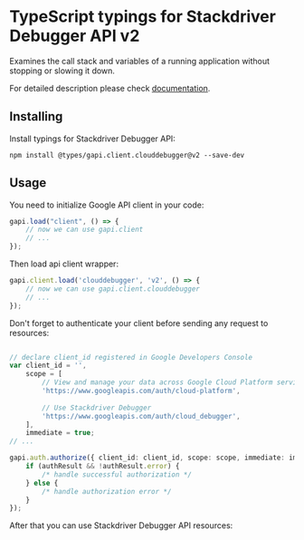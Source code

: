 # TypeScript typings for Stackdriver Debugger API v2
Examines the call stack and variables of a running application without stopping or slowing it down.

For detailed description please check [documentation](https://cloud.google.com/debugger).

## Installing

Install typings for Stackdriver Debugger API:
```
npm install @types/gapi.client.clouddebugger@v2 --save-dev
```

## Usage

You need to initialize Google API client in your code:
```typescript
gapi.load("client", () => { 
    // now we can use gapi.client
    // ... 
});
```

Then load api client wrapper:
```typescript
gapi.client.load('clouddebugger', 'v2', () => {
    // now we can use gapi.client.clouddebugger
    // ... 
});
```

Don't forget to authenticate your client before sending any request to resources:
```typescript

// declare client_id registered in Google Developers Console
var client_id = '',
    scope = [     
        // View and manage your data across Google Cloud Platform services
        'https://www.googleapis.com/auth/cloud-platform',
    
        // Use Stackdriver Debugger
        'https://www.googleapis.com/auth/cloud_debugger',
    ],
    immediate = true;
// ...

gapi.auth.authorize({ client_id: client_id, scope: scope, immediate: immediate }, authResult => {
    if (authResult && !authResult.error) {
        /* handle successful authorization */
    } else {
        /* handle authorization error */
    }
});            
```

After that you can use Stackdriver Debugger API resources:

```typescript
```
